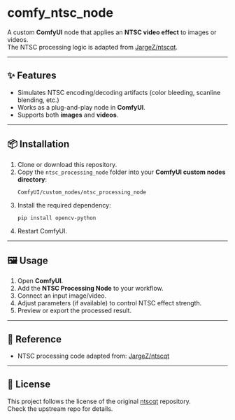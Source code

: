 # comfy_ntsc_node

A custom **ComfyUI** node that applies an **NTSC video effect** to images or videos.  
The NTSC processing logic is adapted from [JargeZ/ntscqt](https://github.com/JargeZ/ntscqt/tree/master).

---

## ✨ Features
- Simulates NTSC encoding/decoding artifacts (color bleeding, scanline blending, etc.)
- Works as a plug-and-play node in **ComfyUI**.
- Supports both **images** and **videos**.

---

## 📦 Installation

1. Clone or download this repository.
2. Copy the `ntsc_processing_node` folder into your **ComfyUI custom nodes directory**:
   ```
   ComfyUI/custom_nodes/ntsc_processing_node
   ```
3. Install the required dependency:
   ```bash
   pip install opencv-python
   ```
4. Restart ComfyUI.

---

## 🖼️ Usage

1. Open **ComfyUI**.
2. Add the **NTSC Processing Node** to your workflow.
3. Connect an input image/video.
4. Adjust parameters (if available) to control NTSC effect strength.
5. Preview or export the processed result.

---

## 🔗 Reference
- NTSC processing code adapted from: [JargeZ/ntscqt](https://github.com/JargeZ/ntscqt/tree/master)

---

## 📜 License
This project follows the license of the original [ntscqt](https://github.com/JargeZ/ntscqt) repository.  
Check the upstream repo for details.
